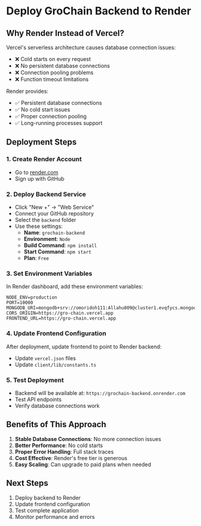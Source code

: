 # Deploy GroChain Backend to Render

## Why Render Instead of Vercel?

Vercel's serverless architecture causes database connection issues:
- ❌ Cold starts on every request
- ❌ No persistent database connections
- ❌ Connection pooling problems
- ❌ Function timeout limitations

Render provides:
- ✅ Persistent database connections
- ✅ No cold start issues
- ✅ Proper connection pooling
- ✅ Long-running processes support

## Deployment Steps

### 1. Create Render Account
- Go to [render.com](https://render.com)
- Sign up with GitHub

### 2. Deploy Backend Service
- Click "New +" → "Web Service"
- Connect your GitHub repository
- Select the `backend` folder
- Use these settings:
  - **Name**: `grochain-backend`
  - **Environment**: `Node`
  - **Build Command**: `npm install`
  - **Start Command**: `npm start`
  - **Plan**: `Free`

### 3. Set Environment Variables
In Render dashboard, add these environment variables:
```
NODE_ENV=production
PORT=10000
MONGODB_URI=mongodb+srv://omoridoh111:Allahu009@cluster1.evqfycs.mongodb.net/Grochain_App
CORS_ORIGIN=https://gro-chain.vercel.app
FRONTEND_URL=https://gro-chain.vercel.app
```

### 4. Update Frontend Configuration
After deployment, update frontend to point to Render backend:
- Update `vercel.json` files
- Update `client/lib/constants.ts`

### 5. Test Deployment
- Backend will be available at: `https://grochain-backend.onrender.com`
- Test API endpoints
- Verify database connections work

## Benefits of This Approach

1. **Stable Database Connections**: No more connection issues
2. **Better Performance**: No cold starts
3. **Proper Error Handling**: Full stack traces
4. **Cost Effective**: Render's free tier is generous
5. **Easy Scaling**: Can upgrade to paid plans when needed

## Next Steps

1. Deploy backend to Render
2. Update frontend configuration
3. Test complete application
4. Monitor performance and errors
